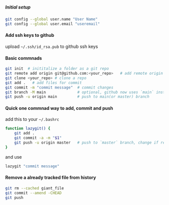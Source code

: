 
##### Initial setup
```bash
git config --global user.name "User Name"
git config --global user.email "useremail"
```
#### Add ssh keys to github
upload `~/.ssh/id_rsa.pub` to github ssh keys



#### Basic commnads
```bash 
git init  # inititalize a folder as a git repo
git remote add origin git@github.com:<your_repo>   # add remote origin to your repo
git clone <your_repo> # clone a repo
git add .   # add files for commit
git commit -m "commit message"  # commit changes
git branch -M main              # optional, github now uses `main` instead of `master` as primary branch
git push -u origin main         # push to main(or master) branch
```


#### Quick one commnad way to add, commit and push
add this to your `~/.bashrc`
```bash
function lazygit() {
    git add .
    git commit -a -m "$1"
    git push -u origin master   # push to `master` branch, change if required
}
```
and use
```bash
lazygit "commit message"
```



#### Remove a already tracked file from history
```bash
git rm --cached giant_file
git commit --amend -CHEAD
git push
```